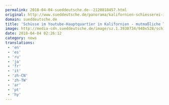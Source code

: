 ```yaml
---
permalink: 2018-04-04-sueddeutsche.de--2120818457.html
original: http://www.sueddeutsche.de/panorama/kalifornien-schiesserei-im-youtube-hauptquartier-mit-verletzten-1.3930713
domain: sueddeutsche.de
title: 'Schüsse im Youtube-Hauptquartier in Kalifornien - mutmaßliche Täterin tot'
image: http://media-cdn.sueddeutsche.de/image/sz.1.3930734/940x528/schiesserei-youtubezentrale-kalifornien.jpg?v=1522793889
date: 2018-04-04 02:26:12
category: news
translations: 
 - 'en'
 - 'es'
 - 'ru'
 - 'ja'
 - 'fr'
 - 'it'
 - 'zh-CN'
 - 'zh-TW'
 - 'ar'
 - 'pt'
 - 'hy'
---
```



